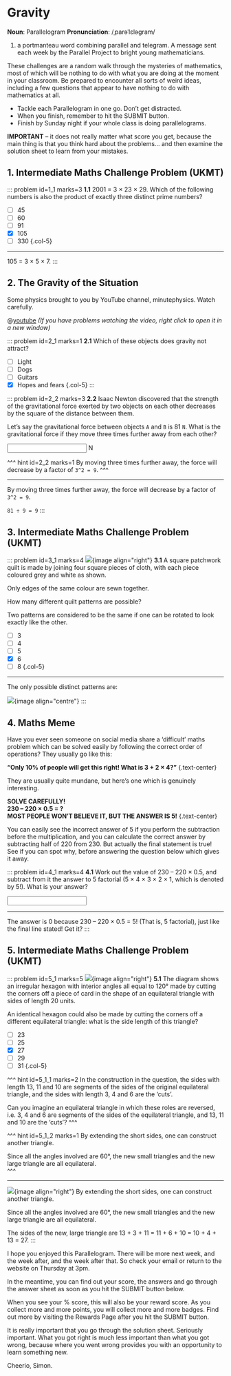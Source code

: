# Gravity

<div class="dictionary">

__Noun__: Parallelogram
__Pronunciation__: /ˌparəˈlɛləɡram/

1. a portmanteau word combining parallel and telegram. A message sent each
week by the Parallel Project to bright young mathematicians.

</div>

These challenges are a random walk through the mysteries of mathematics, most of which will be nothing to do with what you are doing at the moment in your classroom. Be prepared to encounter all sorts of weird ideas, including a few questions that appear to have nothing to do with mathematics at all.

* Tackle each Parallelogram in one go. Don’t get distracted.
* When you finish, remember to hit the SUBMIT button.
*	Finish by Sunday night if your whole class is doing parallelograms.

__IMPORTANT__ – it does not really matter what score you get, because the main thing is that you think hard about the problems... and then examine the solution sheet to learn from your mistakes.


## 1.	Intermediate Maths Challenge Problem (UKMT)
<!--- (2001) Q6 --->

::: problem id=1_1 marks=3
__1.1__ 2001 = 3 × 23 × 29. Which of the following numbers is also the product of exactly three distinct prime numbers?  

* [ ] 45
* [ ] 60
* [ ] 91
* [x] 105
* [ ] 330
{.col-5}

---

105 = 3 × 5 × 7.
:::


## 2.	The Gravity of the Situation

Some physics brought to you by YouTube channel, minutephysics. Watch carefully.

@[youtube](p_o4aY7xkXg?rel=0) _(If you have problems watching the video, right click to open it in a new window)_

::: problem id=2_1 marks=1
__2.1__	Which of these objects does gravity not attract?

* [ ] Light
* [ ] Dogs
* [ ] Guitars
* [x] Hopes and fears
{.col-5}
:::

::: problem id=2_2 marks=3
__2.2__	Isaac Newton discovered that the strength of the gravitational force exerted by two objects on each other decreases by the square of the distance between them.  

Let’s say the gravitational force between objects `A` and `B` is 81 `N`. What is the gravitational force if they move three times further away from each other?

<input solution="9"/> N

^^^ hint id=2_2 marks=1
By moving three times further away, the force will decrease by a factor of `3^2 = 9`.
^^^

---

By moving three times further away, the force will decrease by a factor of `3^2 = 9`.  

`81 ÷ 9 = 9`
:::


## 3.	Intermediate Maths Challenge Problem (UKMT)
<!--- (2001) Q14 --->

::: problem id=3_1 marks=4
![](/resources/11-13-gravity/3-square.jpg){image align="right"}
__3.1__ A square patchwork quilt is made by joining four square pieces of cloth, with each piece coloured grey and white as shown.  

Only edges of the same colour are sewn together.  

How many different quilt patterns are possible?  

Two patterns are considered to be the same if one can be rotated to look exactly like the other.

* [ ] 3
* [ ] 4
* [ ] 5
* [x] 6
* [ ] 8
{.col-5}

---

The only possible distinct patterns are:  

![](/resources/11-13-gravity/3-square-answer.jpg){image align="centre"}
:::


## 4.	Maths Meme

Have you ever seen someone on social media share a ‘difficult’ maths problem which can be solved easily by following the correct order of operations? They usually go like this:  

__“Only 10% of people will get this right! What is 3 + 2 × 4?”__
{.text-center}  

They are usually quite mundane, but here’s one which is genuinely interesting.

__SOLVE CAREFULLY!__  
__230 – 220 × 0.5 = ?__  
__MOST PEOPLE WON’T BELIEVE IT, BUT THE ANSWER IS 5!__
{.text-center}

You can easily see the incorrect answer of 5 if you perform the subtraction before the multiplication, and you can calculate the correct answer by subtracting half of 220 from 230. But actually the final statement is true! See if you can spot why, before answering the question below which gives it away.

::: problem id=4_1 marks=4
__4.1__ Work out the value of 230 – 220 × 0.5, and subtract from it the answer to 5 factorial (5 × 4 × 3 × 2 × 1, which is denoted by 5!). What is your answer?

<input solution="0"/>

---

The answer is 0 because 230 – 220 × 0.5 = 5! (That is, 5 factorial), just like the final line stated! Get it?
:::


## 5.	Intermediate Maths Challenge Problem (UKMT)
<!--- (2002) Q22 --->

::: problem id=5_1 marks=5
![](/resources/11-13-gravity/5-triangle.jpg){image align="right"}
__5.1__ The diagram shows an irregular hexagon with interior angles all equal to 120° made by cutting the corners off a piece of card in the shape of an equilateral triangle with sides of length 20 units.  

An identical hexagon could also be made by cutting the corners off a different equilateral triangle: what is the side length of this triangle?

* [ ] 23
* [ ] 25
* [x] 27
* [ ] 29
* [ ] 31
{.col-5}

^^^ hint id=5_1_1 marks=2
In the construction in the question, the sides with length 13, 11 and 10 are segments of the sides of the original equilateral triangle, and the sides with length 3, 4 and 6 are the ‘cuts’.  

Can you imagine an equilateral triangle in which these roles are reversed, i.e. 3, 4 and 6 are segments of the sides of the equilateral triangle, and 13, 11 and 10 are the ‘cuts’?
^^^

^^^ hint id=5_1_2 marks=1
By extending the short sides, one can construct another triangle.  

Since all the angles involved are 60°, the new small triangles and the new large triangle are all equilateral.  
^^^

---

![](/resources/11-13-gravity/5-triangle-answer.jpg){image align="right"}
By extending the short sides, one can construct another triangle.  

Since all the angles involved are 60°, the new small triangles and the new large triangle are all equilateral.  

The sides of the new, large triangle are 13 + 3 + 11 = 11 + 6 + 10 = 10 + 4 + 13 = 27.
:::


I hope you enjoyed this Parallelogram. There will be more next week, and the week after, and the week after that. So check your email or return to the website on Thursday at 3pm.

In the meantime, you can find out your score, the answers and go through the answer sheet as soon as you hit the SUBMIT button below.

When you see your % score, this will also be your reward score. As you collect more and more points, you will collect more and more badges. Find out more by visiting the Rewards Page after you hit the SUBMIT button.

It is really important that you go through the solution sheet. Seriously important. What you got right is much less important than what you got wrong, because where you went wrong provides you with an opportunity to learn something new.

Cheerio,
Simon.
